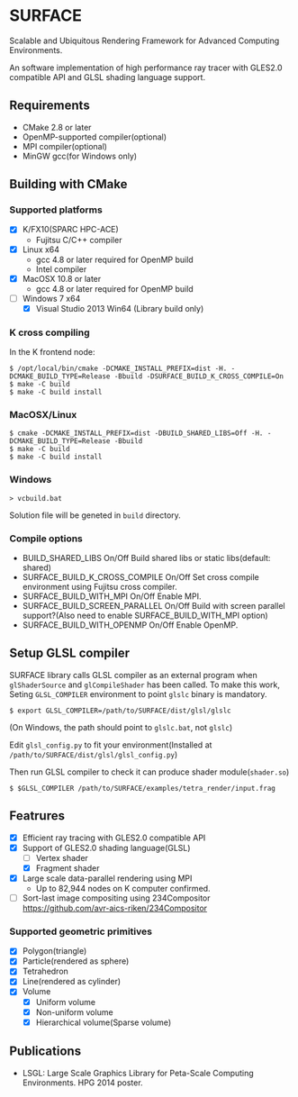 # SURFACE

Scalable and Ubiquitous Rendering Framework for Advanced Computing Environments.

An software implementation of high performance ray tracer with GLES2.0 compatible API and GLSL shading language support.

## Requirements

* CMake 2.8 or later
* OpenMP-supported compiler(optional)
* MPI compiler(optional)
* MinGW gcc(for Windows only)

## Building with CMake

### Supported platforms

* [x] K/FX10(SPARC HPC-ACE)
  * Fujitsu C/C++ compiler
* [x] Linux x64
  * gcc 4.8 or later required for OpenMP build
  * Intel compiler
* [x] MacOSX 10.8 or later
  * gcc 4.8 or later required for OpenMP build
* [ ] Windows 7 x64
  * [x] Visual Studio 2013 Win64 (Library build only)

### K cross compiling 

In the K frontend node:

    $ /opt/local/bin/cmake -DCMAKE_INSTALL_PREFIX=dist -H. -DCMAKE_BUILD_TYPE=Release -Bbuild -DSURFACE_BUILD_K_CROSS_COMPILE=On
    $ make -C build
    $ make -C build install

### MacOSX/Linux 

    $ cmake -DCMAKE_INSTALL_PREFIX=dist -DBUILD_SHARED_LIBS=Off -H. -DCMAKE_BUILD_TYPE=Release -Bbuild
    $ make -C build
    $ make -C build install

### Windows 

    > vcbuild.bat

Solution file will be geneted in `build` directory.

### Compile options

* BUILD_SHARED_LIBS On/Off Build shared libs or static libs(default: shared)
* SURFACE_BUILD_K_CROSS_COMPILE On/Off Set cross compile environment using Fujitsu cross compiler.
* SURFACE_BUILD_WITH_MPI On/Off Enable MPI.
* SURFACE_BUILD_SCREEN_PARALLEL On/Off Build with screen parallel support?(Also need to enable SURFACE_BUILD_WITH_MPI option)
* SURFACE_BUILD_WITH_OPENMP On/Off Enable OpenMP.

## Setup GLSL compiler

SURFACE library calls GLSL compiler as an external program when `glShaderSource` and `glCompileShader` has been called. To make this work, Seting `GLSL_COMPILER` environment to point `glslc` binary is mandatory.

    $ export GLSL_COMPILER=/path/to/SURFACE/dist/glsl/glslc

(On Windows, the path should point to `glslc.bat`, not `glslc`)

Edit `glsl_config.py` to fit your environment(Installed at `/path/to/SURFACE/dist/glsl/glsl_config.py`)

Then run GLSL compiler to check it can produce shader module(`shader.so`)

    $ $GLSL_COMPILER /path/to/SURFACE/examples/tetra_render/input.frag 

## Featrures

* [x] Efficient ray tracing with GLES2.0 compatible API 
* [x] Support of GLES2.0 shading language(GLSL)
  * [ ] Vertex shader
  * [x] Fragment shader
* [x] Large scale data-parallel rendering using MPI
  * Up to 82,944 nodes on K computer confirmed.
* [ ] Sort-last image compositing using 234Compositor https://github.com/avr-aics-riken/234Compositor

### Supported geometric primitives

* [x] Polygon(triangle)
* [x] Particle(rendered as sphere)
* [x] Tetrahedron
* [x] Line(rendered as cylinder)
* [x] Volume
  * [x] Uniform volume
  * [x] Non-uniform volume
  * [x] Hierarchical volume(Sparse volume)

## Publications

* LSGL: Large Scale Graphics Library for Peta-Scale Computing Environments. HPG 2014 poster.
